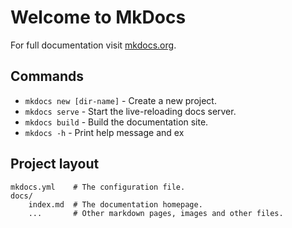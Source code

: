 # Welcome to MkDocs

For full documentation visit [mkdocs.org](https://www.mkdocs.org).

## Commands

* `mkdocs new [dir-name]` - Create a new project.
* `mkdocs serve` - Start the live-reloading docs server.
* `mkdocs build` - Build the documentation site.
* `mkdocs -h` - Print help message and ex

## Project layout

    mkdocs.yml    # The configuration file.
    docs/
        index.md  # The documentation homepage.
        ...       # Other markdown pages, images and other files.

